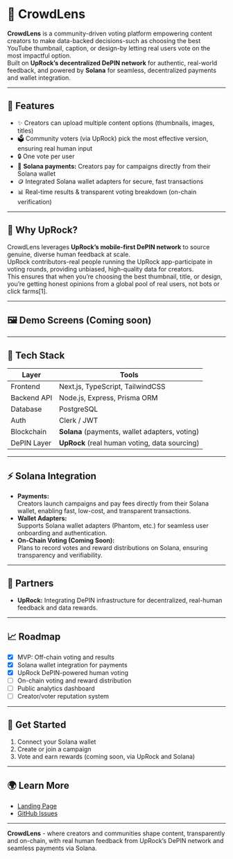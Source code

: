 # 🧠 CrowdLens

**CrowdLens** is a community-driven voting platform empowering content creators to make data-backed decisions-such as choosing the best YouTube thumbnail, caption, or design-by letting real users vote on the most impactful option.  
Built on **UpRock’s decentralized DePIN network** for authentic, real-world feedback, and powered by **Solana** for seamless, decentralized payments and wallet integration.

---

## 🚀 Features

- ✨ Creators can upload multiple content options (thumbnails, images, titles)
- 🗳️ Community voters (via UpRock) pick the most effective version, ensuring real human input
- 🔒 One vote per user
- 💸 **Solana payments:** Creators pay for campaigns directly from their Solana wallet
- 🪙 Integrated Solana wallet adapters for secure, fast transactions
- 📊 Real-time results & transparent voting breakdown (on-chain verification)

---

## 🤖 Why UpRock?

CrowdLens leverages **UpRock’s mobile-first DePIN network** to source genuine, diverse human feedback at scale.  
UpRock contributors-real people running the UpRock app-participate in voting rounds, providing unbiased, high-quality data for creators.  
This ensures that when you’re choosing the best thumbnail, title, or design, you’re getting honest opinions from a global pool of real users, not bots or click farms[1].

---

## 🖼️ Demo Screens (Coming soon)
<!-- Insert GIFs or images when ready -->

---

## 🧱 Tech Stack

| Layer        | Tools                                                |
|--------------|-----------------------------------------------------|
| Frontend     | Next.js, TypeScript, TailwindCSS                    |
| Backend API  | Node.js, Express, Prisma ORM                        |
| Database     | PostgreSQL                                          |
| Auth         | Clerk / JWT                                         |
| Blockchain   | **Solana** (payments, wallet adapters, voting)      |
| DePIN Layer  | **UpRock** (real human voting, data sourcing)       |

---

## ⚡ Solana Integration

- **Payments:**  
  Creators launch campaigns and pay fees directly from their Solana wallet, enabling fast, low-cost, and transparent transactions.
- **Wallet Adapters:**  
  Supports Solana wallet adapters (Phantom, etc.) for seamless user onboarding and authentication.
- **On-Chain Voting (Coming Soon):**  
  Plans to record votes and reward distributions on Solana, ensuring transparency and verifiability.

---

## 🤝 Partners

- **UpRock:** Integrating DePIN infrastructure for decentralized, real-human feedback and data rewards.

---

## 📈 Roadmap

- [x] MVP: Off-chain voting and results
- [x] Solana wallet integration for payments
- [x] UpRock DePIN-powered human voting
- [ ] On-chain voting and reward distribution
- [ ] Public analytics dashboard
- [ ] Creator/voter reputation system

---

## 📝 Get Started

1. Connect your Solana wallet
2. Create or join a campaign
3. Vote and earn rewards (coming soon, via UpRock and Solana)

---

## 🌍 Learn More

- [Landing Page](https://crowdlens.kalehub.com)
- [GitHub Issues](https://github.com/pratikkale26/crowdlens/issues)

---

**CrowdLens** - where creators and communities shape content, transparently and on-chain, with real human feedback from UpRock’s DePIN network and seamless payments via Solana.
